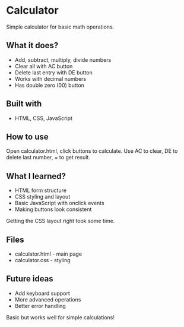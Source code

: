 # Calculator

Simple calculator for basic math operations.

## What it does?
- Add, subtract, multiply, divide numbers
- Clear all with AC button
- Delete last entry with DE button
- Works with decimal numbers
- Has double zero (00) button

## Built with
- HTML, CSS, JavaScript

## How to use

Open calculator.html, click buttons to calculate. Use AC to clear, DE to delete last number, = to get result.

## What I learned?
- HTML form structure
- CSS styling and layout
- Basic JavaScript with onclick events
- Making buttons look consistent

Getting the CSS layout right took some time.

## Files
- calculator.html - main page
- calculator.css - styling

## Future ideas
- Add keyboard support
- More advanced operations
- Better error handling

Basic but works well for simple calculations!

